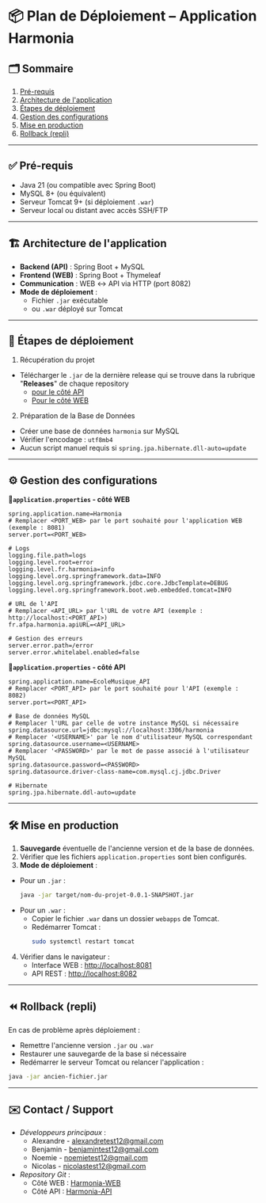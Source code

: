 
# 📦 Plan de Déploiement – Application Harmonia

## 🗂️ Sommaire

1. [Pré-requis](#pré-requis)
2. [Architecture de l'application](#architecture-de-lapplication)
3. [Étapes de déploiement](#étapes-de-déploiement)
4. [Gestion des configurations](#gestion-des-configurations)
5. [Mise en production](#mise-en-production)
6. [Rollback (repli)](#rollback-repli)

---

## ✅ Pré-requis

- Java 21 (ou compatible avec Spring Boot)
- MySQL 8+ (ou équivalent)
- Serveur Tomcat 9+ (si déploiement `.war`)
- Serveur local ou distant avec accès SSH/FTP

---

## 🏗️ Architecture de l'application

- **Backend (API)** : Spring Boot + MySQL
- **Frontend (WEB)** : Spring Boot + Thymeleaf
- **Communication** : WEB ↔ API via HTTP (port 8082)
- **Mode de déploiement** :
  - Fichier `.jar` exécutable
  - ou `.war` déployé sur Tomcat

---

## 🚀 Étapes de déploiement

 1. Récupération du projet

- Télécharger le ``.jar`` de la dernière release qui se trouve dans la rubrique "**Releases**" de chaque repository
	- [pour le côté API](https://github.com/BenjaminPlumejeau-afpa/Harmonia_API/releases)
	- [Pour le côté WEB]( https://github.com/AlexandreSama/Harmonia-web)

2. Préparation de la Base de Données

 - Créer une base de données ``harmonia`` sur MySQL
 - Vérifier l'encodage : ``utf8mb4``
 - Aucun script manuel requis si ``spring.jpa.hibernate.dll-auto=update``

 ---
 
## ⚙️ Gestion des configurations

**📄``application.properties`` - côté WEB**
```properties
spring.application.name=Harmonia
# Remplacer <PORT_WEB> par le port souhaité pour l'application WEB (exemple : 8081)
server.port=<PORT_WEB>

# Logs
logging.file.path=logs
logging.level.root=error
logging.level.fr.harmonia=info
logging.level.org.springframework.data=INFO
logging.level.org.springframework.jdbc.core.JdbcTemplate=DEBUG
logging.level.org.springframework.boot.web.embedded.tomcat=INFO

# URL de l'API
# Remplacer <API_URL> par l'URL de votre API (exemple : http://localhost:<PORT_API>)
fr.afpa.harmonia.apiURL=<API_URL>

# Gestion des erreurs
server.error.path=/error
server.error.whitelabel.enabled=false
```
**📄``application.properties`` - côté API**
```properties
spring.application.name=EcoleMusique_API
# Remplacer <PORT_API> par le port souhaité pour l'API (exemple : 8082)
server.port=<PORT_API>

# Base de données MySQL
# Remplacer l'URL par celle de votre instance MySQL si nécessaire
spring.datasource.url=jdbc:mysql://localhost:3306/harmonia
# Remplacer '<USERNAME>' par le nom d'utilisateur MySQL correspondant
spring.datasource.username=<USERNAME>
# Remplacer '<PASSWORD>' par le mot de passe associé à l'utilisateur MySQL
spring.datasource.password=<PASSWORD>
spring.datasource.driver-class-name=com.mysql.cj.jdbc.Driver

# Hibernate
spring.jpa.hibernate.ddl-auto=update
```

---

## 🛠️ Mise en production

 1. **Sauvegarde** éventuelle de l'ancienne version et de la base de données.
 2. Vérifier que les fichiers ``application.properties`` sont bien configurés.
3. **Mode de déploiement** :
  - Pour un ``.jar`` :
	  ```bash
	  java -jar target/nom-du-projet-0.0.1-SNAPSHOT.jar
	  ```
- Pour un `.war` :
	-  Copier le fichier ``.war`` dans un dossier ``webapps`` de Tomcat.
	- Redémarrer Tomcat :
		```bash
		sudo systemctl restart tomcat
		```
4. Vérifier dans le navigateur :
	- Interface WEB : [http://localhost:8081](http://localhost:8081)
	- API REST : [http://localhost:8082](http://localhost:8082)

---

## ⏪ Rollback (repli)

En cas de problème après déploiement :
- Remettre l'ancienne version ``.jar`` ou ``.war``
- Restaurer une sauvegarde de la base si nécessaire
- Redémarrer le serveur Tomcat ou relancer l'application :
```bash
java -jar ancien-fichier.jar
```

---

## ✉️ Contact / Support

- *Développeurs principaux* : 
	- Alexandre - [alexandretest12@gmail.com](alexandretest12@gmail.com)
	- Benjamin - [benjamintest12@gmail.com](benjamintest12@gmail.com)
	- Noemie - [noemietest12@gmail.com](noemietest12@gmail.com)
	- Nicolas - [nicolastest12@gmail.com](nicolastest12@gmail.com)
- *Repository Git* : 
	- Côté WEB : [Harmonia-WEB](https://github.com/AlexandreSama/Harmonia-web)
	- Côté API : [Harmonia-API](https://github.com/BenjaminPlumejeau-afpa/Harmonia_API)
